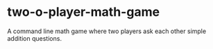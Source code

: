 # two-o-player-math-game

A command line math game where two players ask each other simple addition questions.

